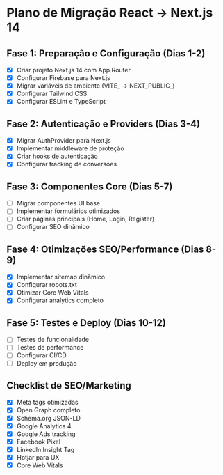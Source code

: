 
# Plano de Migração React → Next.js 14

## Fase 1: Preparação e Configuração (Dias 1-2)
- [x] Criar projeto Next.js 14 com App Router
- [x] Configurar Firebase para Next.js
- [x] Migrar variáveis de ambiente (VITE_ → NEXT_PUBLIC_)
- [x] Configurar Tailwind CSS
- [x] Configurar ESLint e TypeScript

## Fase 2: Autenticação e Providers (Dias 3-4)
- [x] Migrar AuthProvider para Next.js
- [x] Implementar middleware de proteção
- [x] Criar hooks de autenticação
- [x] Configurar tracking de conversões

## Fase 3: Componentes Core (Dias 5-7)
- [ ] Migrar componentes UI base
- [ ] Implementar formulários otimizados
- [ ] Criar páginas principais (Home, Login, Register)
- [ ] Configurar SEO dinâmico

## Fase 4: Otimizações SEO/Performance (Dias 8-9)
- [x] Implementar sitemap dinâmico
- [x] Configurar robots.txt
- [x] Otimizar Core Web Vitals
- [x] Configurar analytics completo

## Fase 5: Testes e Deploy (Dias 10-12)
- [ ] Testes de funcionalidade
- [ ] Testes de performance
- [ ] Configurar CI/CD
- [ ] Deploy em produção

## Checklist de SEO/Marketing
- [x] Meta tags otimizadas
- [x] Open Graph completo
- [x] Schema.org JSON-LD
- [x] Google Analytics 4
- [x] Google Ads tracking
- [x] Facebook Pixel
- [x] LinkedIn Insight Tag
- [x] Hotjar para UX
- [x] Core Web Vitals
